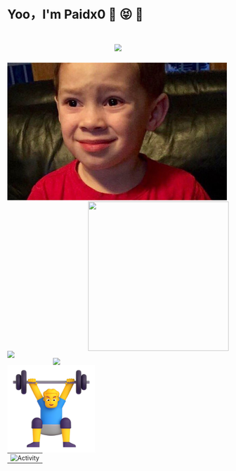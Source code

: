 # Yoo，I'm Paidx0  👋 😝 🤤

<h1 align="center"><img src="https://readme-typing-svg.herokuapp.com?font=Fira+Code&size=28&pause=1000&color=0610EE&background=0C06FF00&center=true&vCenter=true&width=450&height=45&lines=fmt.Println(%22Hello+World%22);Here+is+Paidx0"/></h1>


<img src="./img.jpeg" width="500" height="313"/><a href="https://github.com/anuraghazra/github-readme-stats">
  <img align="right" height="340px" width="320px" src="https://github-readme-stats.vercel.app/api/top-langs/?username=paidx0&exclude_repo=github-readme-stats,anuraghazra.github.io" />
</a>


<a href="https://github.com/anuraghazra/github-readme-stats">
  <img align="left" width="400px" src="https://github-readme-stats.vercel.app/api?username=paidx0&show_icons=true&theme=radical" />
</a>
<a href="https://github.com/anuraghazra/github-readme-stats">
  <img align="right" width="400px" src="https://streak-stats.demolab.com?user=Paidx0&theme=radical&hide_border=true&border_radius=60&locale=zh_Hans&date_format=M%20j%5B%2C%20Y%5D&disable_animations=true" />
</a>

<div>
<img align="left" src="./man.png" width="200" height="200" />
</div>

<table align="center">
  <tr>
    <td><img src="https://github-readme-activity-graph.cyclic.app/graph?username=paidx0&theme=xcode&bg_color=FF000000&hide_border=true" alt="Activity"/></td>
  </tr>
</table>


   <!--START_SECTION:waka-->
   <!--END_SECTION:waka-->


<!-- ![Metrics](https://metrics.lecoq.io/paidx0?template=classic&base.activity=0&base.community=0&leetcode=1&base=header%2C%20activity%2C%20community&base.indepth=false&base.hireable=false&base.skip=false&leetcode=false&leetcode.user=paidx0&leetcode.sections=solved&leetcode.limit.skills=10&leetcode.limit.recent=2&config.timezone=Asia%2FShanghai)
-->
